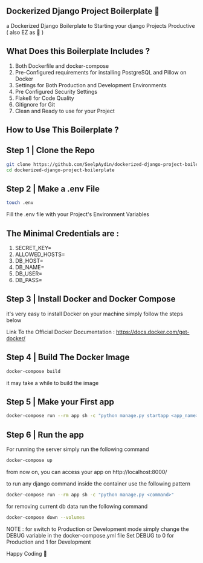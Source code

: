## Dockerized Django Project Boilerplate 🐋

a Dockerized Django Boilerplate to Starting your django Projects Productive ( also EZ as 🥧 )

## What Does this Boilerplate Includes ?

1. Both Dockerfile and docker-compose
2. Pre-Configured requirements for installing PostgreSQL and Pillow on Docker
3. Settings for Both Production and Development Environments
4. Pre Configured Security Settings
5. Flake8 for Code Quality
6. Gitignore for Git
7. Clean and Ready to use for your Project

## How to Use This Boilerplate ?

## Step 1 | Clone the Repo

```sh
git clone https://github.com/SeelpAydin/dockerized-django-project-boilerplate.git
cd dockerized-django-project-boilerplate
```

## Step 2 | Make a .env File

```sh
touch .env
```

Fill the .env file with your Project's Environment Variables

## The Minimal Credentials are :

1. SECRET_KEY=
2. ALLOWED_HOSTS=
3. DB_HOST=
4. DB_NAME=
5. DB_USER=
6. DB_PASS=

## Step 3 | Install Docker and Docker Compose

it's very easy to install Docker on your machine
simply follow the steps below

Link To the Official Docker Documentation : https://docs.docker.com/get-docker/

## Step 4 | Build The Docker Image

```sh
docker-compose build
```

it may take a while to build the image

## Step 5 | Make your First app

```sh
docker-compose run --rm app sh -c "python manage.py startapp <app_name>"
```

## Step 6 | Run the app

For running the server simply run the following command

```sh
docker-compose up
```

from now on, you can access your app on http://localhost:8000/

to run any django command inside the container use the following pattern

```sh
docker-compose run --rm app sh -c "python manage.py <command>"
```

for removing current db data run the following command

```sh
docker-compose down --volumes
```

NOTE : for switch to Production or Development mode simply change the DEBUG variable in the docker-compose.yml file
Set DEBUG to 0 for Production and 1 for Development

Happy Coding 🥳
